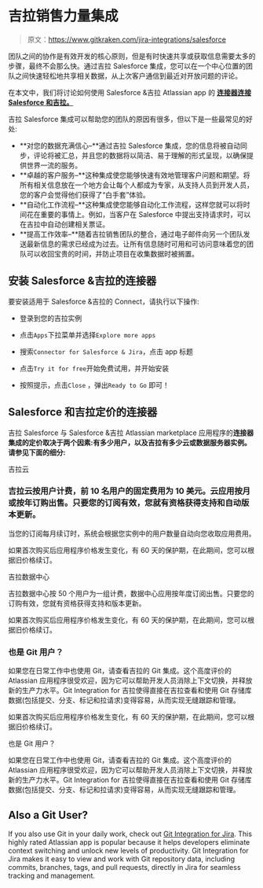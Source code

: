 # 吉拉销售力量集成

> 原文：<https://www.gitkraken.com/jira-integrations/salesforce>

团队之间的协作是有效开发的核心原则，但是有时快速共享或获取信息需要太多的步骤，最终不会那么快。通过吉拉 Salesforce 集成，您可以在一个中心位置的团队之间快速轻松地共享相关数据，从上次客户通信到最近对开放问题的评论。

在本文中，我们将讨论如何使用 Salesforce &吉拉 Atlassian app 的 [**连接器连接 Salesforce 和吉拉。**](https://marketplace.atlassian.com/apps/1214214/connector-for-salesforce-jira)

吉拉 Salesforce 集成可以帮助您的团队的原因有很多，但以下是一些最常见的好处:

*   **对您的数据充满信心–**通过吉拉 Salesforce 集成，您的信息将被自动同步，评论将被汇总，并且您的数据将以简洁、易于理解的形式呈现，以确保提供世界一流的服务。
*   **卓越的客户服务–**这种集成使您能够快速有效地管理客户问题和期望。将所有相关信息放在一个地方会让每个人都成为专家，从支持人员到开发人员，您的客户会觉得他们获得了“白手套”体验。
*   **自动化工作流程–**这种集成使您能够自动化工作流程，这样您就可以将时间花在重要的事情上。例如，当客户在 Salesforce 中提出支持请求时，可以在吉拉中自动创建相关票证。
*   **提高工作效率–**随着吉拉销售团队的整合，通过电子邮件向另一个团队发送最新信息的需求已经成为过去。让所有信息随时可用和可访问意味着您的团队可以收回宝贵的时间，并防止项目在收集数据时被搁置。

## 安装 Salesforce &吉拉的连接器

要安装适用于 Salesforce &吉拉的 Connect，请执行以下操作:

*   登录到您的吉拉实例
*   点击`Apps`下拉菜单并选择`Explore more apps`

*   搜索`Connector for Salesforce & Jira`，点击 app 标题

*   点击`Try it for free`开始免费试用，并开始安装
*   按照提示，点击`Close` ，弹出`Ready to Go` 即可！

## Salesforce 和吉拉定价的连接器

吉拉 Salesforce 与 Salesforce &吉拉 Atlassian marketplace 应用程序的**连接器集成的定价取决于两个因素:有多少用户，以及吉拉有多少云或数据服务器实例。请参见下面的细分:**

吉拉云

### 吉拉云按用户计费，前 10 名用户的固定费用为 10 美元。云应用按月或按年订购出售。只要您的订阅有效，您就有资格获得支持和自动版本更新。

当您的订阅每月续订时，系统会根据您实例中的用户数量自动向您收取应用费用。

如果首次购买后应用程序价格发生变化，有 60 天的保护期，在此期间，您可以根据旧价格续订。

吉拉数据中心

吉拉数据中心按 50 个用户为一组计费，数据中心应用按年度订阅出售。只要您的订购有效，您就有资格获得支持和版本更新。

如果首次购买后应用程序价格发生变化，有 60 天的保护期，在此期间，您可以根据旧价格续订。

### 也是 Git 用户？

如果您在日常工作中也使用 Git，请查看吉拉的 Git 集成。这个高度评价的 Atlassian 应用程序很受欢迎，因为它可以帮助开发人员消除上下文切换，并释放新的生产力水平。Git Integration for 吉拉使得直接在吉拉查看和使用 Git 存储库数据(包括提交、分支、标记和拉请求)变得容易，从而实现无缝跟踪和管理。

如果首次购买后应用程序价格发生变化，有 60 天的保护期，在此期间，您可以根据旧价格续订。

也是 Git 用户？

如果您在日常工作中也使用 Git，请查看吉拉的 Git 集成。这个高度评价的 Atlassian 应用程序很受欢迎，因为它可以帮助开发人员消除上下文切换，并释放新的生产力水平。Git Integration for 吉拉使得直接在吉拉查看和使用 Git 存储库数据(包括提交、分支、标记和拉请求)变得容易，从而实现无缝跟踪和管理。

## Also a Git User? 

If you also use Git in your daily work, check out [Git Integration for Jira](https://www.gitkraken.com/git-integration-for-jira). This highly rated Atlassian app is popular because it helps developers eliminate context switching and unlock new levels of productivity. Git Integration for Jira makes it easy to view and work with Git repository data, including commits, branches, tags, and pull requests, directly in Jira for seamless tracking and management.